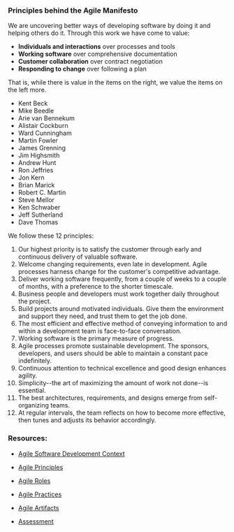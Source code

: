 

### Principles behind the Agile Manifesto

We are uncovering better ways of developing software by doing it and helping others do it. Through this work we have come to value:

+ **Individuals and interactions** over processes and tools
+ **Working software** over comprehensive documentation
+ **Customer collaboration** over contract negotiation
+ **Responding to change** over following a plan

That is, while there is value in the items on the right, we value the items on the left more.

+ Kent Beck
+ Mike Beedle
+ Arie van Bennekum
+ Alistair Cockburn
+ Ward Cunningham
+ Martin Fowler
+ James Grenning
+ Jim Highsmith
+ Andrew Hunt
+ Ron Jeffries
+ Jon Kern
+ Brian Marick
+ Robert C. Martin
+ Steve Mellor
+ Ken Schwaber
+ Jeff Sutherland
+ Dave Thomas

We follow these 12 principles:

1. Our highest priority is to satisfy the customer through early and continuous delivery of valuable software.
1. Welcome changing requirements, even late in development. Agile processes harness change for the customer's competitive advantage.
1. Deliver working software frequently, from a couple of weeks to a couple of months, with a preference to the shorter timescale.
1. Business people and developers must work together daily throughout the project.
1. Build projects around motivated individuals. Give them the environment and support they need, and trust them to get the job done.
1. The most efficient and effective method of conveying information to and within a development team is face-to-face conversation.
1. Working software is the primary measure of progress.
1. Agile processes promote sustainable development. The sponsors, developers, and users should be able to maintain a constant pace indefinitely.
1. Continuous attention to technical excellence and good design enhances agility.
1. Simplicity--the art of maximizing the amount of work not done--is essential.
1. The best architectures, requirements, and designs emerge from self-organizing teams.
1. At regular intervals, the team reflects on how to become more effective, then tunes and adjusts its behavior accordingly.

### Resources:
+ [Agile Software Development Context](https://prod-edxapp.edx-cdn.org/assets/courseware/v1/2ecc19208183cadd82cedb9dfd434bb9/asset-v1:ETHx+ASD.1x+1T2018+type@asset+block/agile-edx_A_context.pdf)

+ [Agile Principles](https://prod-edxapp.edx-cdn.org/assets/courseware/v1/d5d1e19b7963d085049e0fba4274e0ba/asset-v1:ETHx+ASD.1x+1T2018+type@asset+block/agile-edx_B_principles.pdf)

+ [Agile Roles](https://prod-edxapp.edx-cdn.org/assets/courseware/v1/394cc3b695dc4d8fb408dad4b772089c/asset-v1:ETHx+ASD.1x+1T2018+type@asset+block/agile-edx_C_roles.pdf)

+ [Agile Practices](https://prod-edxapp.edx-cdn.org/assets/courseware/v1/bb05fa284518f880ac08dbc043f221d4/asset-v1:ETHx+ASD.1x+1T2018+type@asset+block/agile-edx_D_practices.pdf)

+ [Agile Artifacts](https://prod-edxapp.edx-cdn.org/assets/courseware/v1/1c63936fbd5d5b864e7c3627e6ba461e/asset-v1:ETHx+ASD.1x+1T2018+type@asset+block/agile-edx_E_artifacts.pdf)

+ [Assessment](https://prod-edxapp.edx-cdn.org/assets/courseware/v1/ba165dbb84341f2674e11585b7f3054d/asset-v1:ETHx+ASD.1x+1T2018+type@asset+block/agile-edx_F_assess.pdf)
